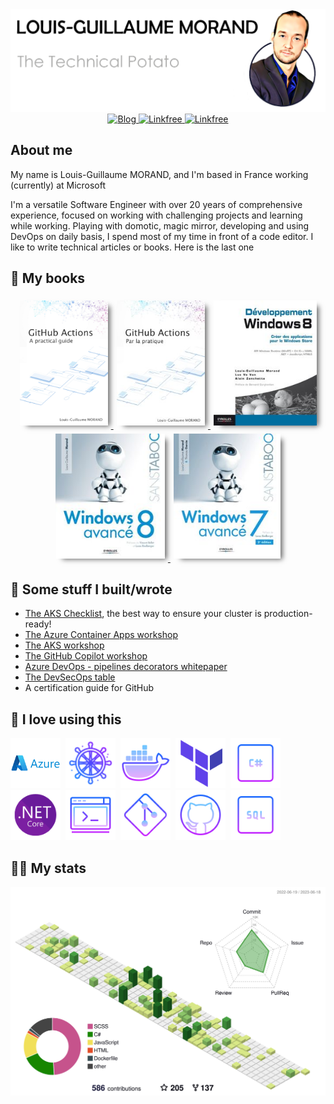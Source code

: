 <div id="intro" align="center">

  <img alt="Kind cat GIF" src="./images/title.png" />



  <div id="social-icons">
    <a href="https://lgmorand.github.io/">
      <img src="https://raster.shields.io/badge/Tech Blog-green?style=for-the-badge&logo=blogger&logoColor=white" alt="Blog"/>
    </a>
    <a href="https://www.linkedin.com/in/lgmorand/">
      <img src="https://img.shields.io/badge/Let's%20Connect!-080ebf?style=for-the-badge&logo=linkedin" alt="Linkfree"/>
    </a>
    <a href="https://www.twitter.com/lgmorand/">
      <img src="https://img.shields.io/badge/Let's%20Twit!-4bd3f1?style=for-the-badge&logo=twitter" alt="Linkfree"/>
    </a>
  </div>
</div>

##  About me

My name is Louis-Guillaume MORAND, and I'm based in France working (currently) at Microsoft 

I'm a versatile Software Engineer with over 20 years of comprehensive experience, focused on working with challenging projects and learning while working. Playing with domotic, magic mirror, developing and using DevOps on daily basis, I spend most of my time in front of a code editor. I like to write technical articles or books. Here is the last one 

## 📘 My books

<div id="intro" align="center">
<a href="https://www.amazon.com/GitHub-Actions-practical-Louis-Guillaume-MORAND/dp/2957832925" target="_blank"><img src="./images/books/github-actions-en.jpg" height="200" style="-webkit-box-shadow: 7px 5px 8px -4px rgba(0,0,0,0.61); 
box-shadow: 7px 5px 8px -4px rgba(0,0,0,0.61); margin:5px" /> </a>
<a href="https://www.amazon.fr/GitHub-Actions-pratique-Louis-Guillaume-MORAND/dp/2957832941" target="_blank"><img src="./images/books/github-actions-fr.jpg" height="200" style="-webkit-box-shadow: 7px 5px 8px -4px rgba(0,0,0,0.61); 
box-shadow: 7px 5px 8px -4px rgba(0,0,0,0.61); margin:5px"/> </a>
<a href="https://www.amazon.fr/D%C3%A9veloppement-Windows-applications-Runtime-JavaScript/dp/2212136439" target="_blank"><img src="./images/books/dev-win8.jpg" height="200" style="-webkit-box-shadow: 7px 5px 8px -4px rgba(0,0,0,0.61); 
box-shadow: 7px 5px 8px -4px rgba(0,0,0,0.61); margin:5px"/> </a>
<a href="https://www.amazon.fr/Windows-8-avanc%C3%A9-Louis-Guillaume-Morand/dp/2212134835" target="_blank"><img src="./images/books/win8.jpg" height="200" style="-webkit-box-shadow: 7px 5px 8px -4px rgba(0,0,0,0.61); 
box-shadow: 7px 5px 8px -4px rgba(0,0,0,0.61); margin:5px"/> </a>
<a href="https://www.amazon.fr/Windows-7-avanc%C3%A9-Louis-Guillaume-Morand/dp/2212129955" target="_blank"><img src="./images/books/win7.jpg" height="200" style="-webkit-box-shadow: 7px 5px 8px -4px rgba(0,0,0,0.61); 
box-shadow: 7px 5px 8px -4px rgba(0,0,0,0.61); margin:5px"/> </a>
</div>

## 🔭 Some stuff I built/wrote

- [The AKS Checklist](http://www.the-aks-checklist.com), the best way to ensure your cluster is production-ready!
- [The Azure Container Apps workshop](https://aka.ms/aca-workshop)
- [The AKS workshop](https://aka.ms/aks-workshop)
- [The GitHub Copilot workshop](https://aka.ms/aca-workshop)
- [Azure DevOps - pipelines decorators whitepaper](https://github.com/lgmorand/azure-devops-pipeline-decorators)
- [The DevSecOps table](https://aka.ms/devsecops-table)
- A certification guide for GitHub

## 🧠 I love using this 


<div id="tech-icons">
  <img src="./images/tech-icons/azure-original-wordmark.svg" title="Microsoft Azure" alt="Microsoft Azure" width="80" height="80"/>&nbsp;
  <img src="./images/tech-icons/kubernetes-icon.png" title="Kubernetes" alt="Kubernetes" width="80" height="80"/>&nbsp;
  <img src="./images/tech-icons/docker-icon.png" title="Docker" alt="Docker" width="80" height="80"/>&nbsp;
  <img src="./images/tech-icons/terraform-icon.png" title="Terraform" alt="Terraform" width="80" height="80"/>&nbsp;
  <img src="./images/tech-icons/csharp-icon.png" title="CSharp" alt="CSharp" width="80" height="80"/>&nbsp;
  <img src="./images/tech-icons/dotnet-icon.png" title="dotnet" alt="dotnet" width="80" height="80"/>&nbsp;
  <img src="./images/tech-icons/scripting-icon.png" title="Scripting" alt="Scripting" width="80" height="80"/>&nbsp;
  <img src="./images/tech-icons/git-icon.png" title="Git" alt="Git" width="80" height="80"/>&nbsp;
  <img src="./images/tech-icons/github-icon.png" title="GitHub" alt="GitHub" width="80" height="80"/>&nbsp;
  <img src="./images/tech-icons/sql-icon.png" title="SQL" alt="SQL" width="80" height="80"/>

</div>

## 🙌🏼 My stats 

![contrib](./profile-3d-contrib/profile-green.svg)
